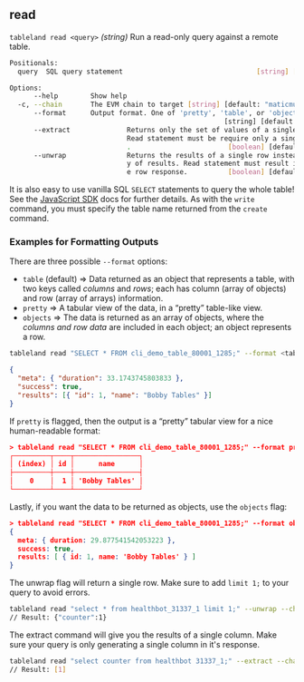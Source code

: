 ## read

`tableland read <query>` _(string)_
Run a read-only query against a remote table.

```bash
Positionals:
  query  SQL query statement                                 [string] [required]

Options:
      --help        Show help                                          [boolean]
  -c, --chain       The EVM chain to target [string] [default: "maticmum"]
      --format      Output format. One of 'pretty', 'table', or 'objects'.
                                                     [string] [default: "table"]
      --extract              Returns only the set of values of a single column.
                             Read statement must be require only a single column
                             .                        [boolean] [default: false]
      --unwrap               Returns the results of a single row instead of arra
                             y of results. Read statement must result in a singl
                             e row response.          [boolean] [default: false]
```

It is also easy to use vanilla SQL `SELECT` statements to query the whole table! See the [JavaScript SDK](https://www.notion.so/JavaScript-SDK-Legacy-9acf7b81bec5444aa4f9230445972658) docs for further details. As with the `write` command, you must specify the table name returned from the `create` command.

### Examples for Formatting Outputs

There are three possible `--format` options:

- `table` (default) ⇒ Data returned as an object that represents a table, with two keys called _columns_ and _rows_; each has column (array of objects) and row (array of arrays) information.
- `pretty` ⇒ A tabular view of the data, in a “pretty” table-like view.
- `objects` ⇒ The data is returned as an array of objects, where the _columns_ _and row data_ are included in each object; an object represents a row.

```bash
tableland read "SELECT * FROM cli_demo_table_80001_1285;" --format <table_objects_or_pretty>
```

```json
{
  "meta": { "duration": 33.1743745803833 },
  "success": true,
  "results": [{ "id": 1, "name": "Bobby Tables" }]
}
```

If `pretty` is flagged, then the output is a “pretty” tabular view for a nice human-readable format:

```json
> tableland read "SELECT * FROM cli_demo_table_80001_1285;" --format pretty
┌─────────┬────┬────────────────┐
│ (index) │ id │      name      │
├─────────┼────┼────────────────┤
│    0    │  1 │ 'Bobby Tables' │
└─────────┴────┴────────────────┘
```

Lastly, if you want the data to be returned as objects, use the `objects` flag:

```json
> tableland read "SELECT * FROM cli_demo_table_80001_1285;" --format objects
{
  meta: { duration: 29.877541542053223 },
  success: true,
  results: [ { id: 1, name: 'Bobby Tables' } ]
}
```

The unwrap flag will return a single row. Make sure to add `limit 1;` to your query to avoid errors.

```bash
tableland read "select * from healthbot_31337_1 limit 1;" --unwrap --chain "local-tableland"
// Result: {"counter":1}
```

The extract command will give you the results of a single column. Make sure your query is only generating a single column in it's response.

```bash
tableland read "select counter from healthbot 31337_1;" --extract --chain "local-tableland"
// Result: [1]
```
